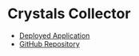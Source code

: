 # Crystals Collector

* [Deployed Application](]https://crystalscollector.herokuapp.com/)
* [GitHub Repository]()
